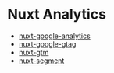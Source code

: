 # Nuxt Analytics

  - [nuxt-google-analytics](./nuxt-google-analytics.md)
  - [nuxt-google-gtag](./nuxt-google-gtag.md)
  - [nuxt-gtm](./nuxt-gtm.md)
  - [nuxt-segment](./nuxt-segment.md)
